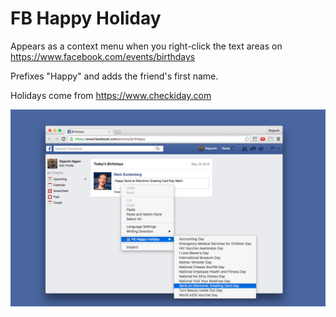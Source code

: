 # FB Happy Holiday

Appears as a context menu when you right-click the text areas on https://www.facebook.com/events/birthdays

Prefixes "Happy" and adds the friend's first name.

Holidays come from https://www.checkiday.com

![Alt text](screenshot.png?raw=true "Screenshot")
